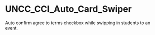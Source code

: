 # UNCC_CCI_Auto_Card_Swiper
Auto confirm agree to terms checkbox while swipping in students to an event.
